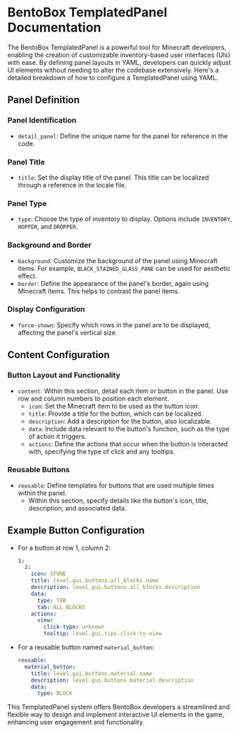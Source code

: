 # BentoBox TemplatedPanel Documentation

The BentoBox TemplatedPanel is a powerful tool for Minecraft developers, enabling the creation of customizable inventory-based user interfaces (UIs) with ease. By defining panel layouts in YAML, developers can quickly adjust UI elements without needing to alter the codebase extensively. Here's a detailed breakdown of how to configure a TemplatedPanel using YAML.

## Panel Definition

### Panel Identification
- `detail_panel`: Define the unique name for the panel for reference in the code.

### Panel Title
- `title`: Set the display title of the panel. This title can be localized through a reference in the locale file.

### Panel Type
- `type`: Choose the type of inventory to display. Options include `INVENTORY`, `HOPPER`, and `DROPPER`.

### Background and Border
- `background`: Customize the background of the panel using Minecraft items. For example, `BLACK_STAINED_GLASS_PANE` can be used for aesthetic effect.
- `border`: Define the appearance of the panel's border, again using Minecraft items. This helps to contrast the panel items.

### Display Configuration
- `force-shown`: Specify which rows in the panel are to be displayed, affecting the panel's vertical size.

## Content Configuration

### Button Layout and Functionality
- `content`: Within this section, detail each item or button in the panel. Use row and column numbers to position each element.
  - `icon`: Set the Minecraft item to be used as the button icon.
  - `title`: Provide a title for the button, which can be localized.
  - `description`: Add a description for the button, also localizable.
  - `data`: Include data relevant to the button's function, such as the type of action it triggers.
  - `actions`: Define the actions that occur when the button is interacted with, specifying the type of click and any tooltips.

### Reusable Buttons
- `reusable`: Define templates for buttons that are used multiple times within the panel.
  - Within this section, specify details like the button's icon, title, description, and associated data.

## Example Button Configuration
- For a button at row 1, column 2:
  ```yaml
  1:
    2:
      icon: STONE
      title: level.gui.buttons.all_blocks.name
      description: level.gui.buttons.all_blocks.description
      data:
        type: TAB
        tab: ALL_BLOCKS
      actions:
        view:
          click-type: unknown
          tooltip: level.gui.tips.click-to-view
  ```

- For a reusable button named `material_button`:
  ```yaml
  reusable:
    material_button:
      title: level.gui.buttons.material.name
      description: level.gui.buttons.material.description
      data:
        type: BLOCK
  ```

This TemplatedPanel system offers BentoBox developers a streamlined and flexible way to design and implement interactive UI elements in the game, enhancing user engagement and functionality.
